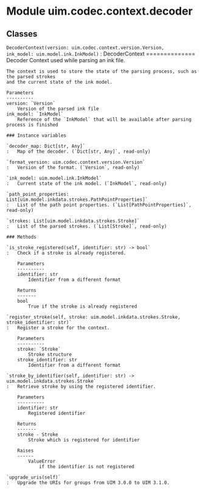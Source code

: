 Module uim.codec.context.decoder
================================

Classes
-------

`DecoderContext(version: uim.codec.context.version.Version, ink_model: uim.model.ink.InkModel)`
:   DecoderContext
    ==============
    Decoder Context used while parsing an ink file.
    
    The context is used to store the state of the parsing process, such as the parsed strokes
    and the current state of the ink model.
    
    Parameters
    ----------
    version: `Version`
        Version of the parsed ink file
    ink_model: `InkModel`
        Reference of the `InkModel` that will be available after parsing process is finished

    ### Instance variables

    `decoder_map: Dict[str, Any]`
    :   Map of the decoder. (`Dict[str, Any]`, read-only)

    `format_version: uim.codec.context.version.Version`
    :   Version of the format. (`Version`, read-only)

    `ink_model: uim.model.ink.InkModel`
    :   Current state of the ink model. (`InkModel`, read-only)

    `path_point_properties: List[uim.model.inkdata.strokes.PathPointProperties]`
    :   List of the path point properties. (`List[PathPointProperties]`, read-only)

    `strokes: List[uim.model.inkdata.strokes.Stroke]`
    :   List of the parsed strokes. (`List[Stroke]`, read-only)

    ### Methods

    `is_stroke_registered(self, identifier: str) ‑> bool`
    :   Check if a stroke is already registered.
        
        Parameters
        ----------
        identifier: str
            Identifier from a different format
        
        Returns
        -------
        bool
            True if the stroke is already registered

    `register_stroke(self, stroke: uim.model.inkdata.strokes.Stroke, stroke_identifier: str)`
    :   Register a stroke for the context.
        
        Parameters
        ----------
        stroke: `Stroke`
            Stroke structure
        stroke_identifier: str
            Identifier from a different format

    `stroke_by_identifier(self, identifier: str) ‑> uim.model.inkdata.strokes.Stroke`
    :   Retrieve stroke by using the registered identifier.
        
        Parameters
        ----------
        identifier: str
            Registered identifier
        
        Returns
        -------
        stroke - Stroke
            Stroke which is registered for identifier
        
        Raises
        ------
            ValueError
                if the identifier is not registered

    `upgrade_uris(self)`
    :   Upgrade the URIs for groups from UIM 3.0.0 to UIM 3.1.0.